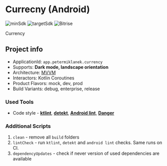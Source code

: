 # Currecny (Android)

![minSdk](https://img.shields.io/badge/minSdk-24-brightgreen.svg?style=flat) ![targetSdk](https://img.shields.io/badge/targetSdk-29-brightgreen.svg?style=flat) ![Bitrise](https://img.shields.io/bitrise/appid.svg?token=apptoken)


Currency

## Project info

- ApplicationId: `app.petermiklanek.currency`
- Supports: **Dark mode, landscape orientation**
- Architecture: [MVVM](https://github.com/futuredapp/arkitekt)
- Interactors: Kotlin Coroutines
- Product Flavors: mock, dev, prod
- Build Variants: debug, enterprise, release

### Used Tools

- Code style - **[ktlint](https://ktlint.github.io/)**, **[detekt](https://arturbosch.github.io/detekt/)**, **[Android lint](http://tools.android.com/tips/lint)**, **[Danger](https://github.com/futuredapp/danger)**


### Additional Scripts

1. `clean` - remove all `build` folders
2. `lintCheck` - run `ktlint`, `detekt` and `android lint` checks. Same runs on CI.
3. `dependencyUpdates` - check if never version of used dependencies are available
